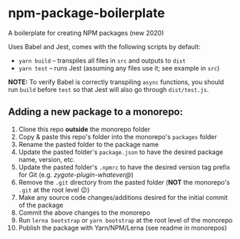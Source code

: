 # npm-package-boilerplate
A boilerplate for creating NPM packages (new 2020)

Uses Babel and Jest, comes with the following scripts by default:  
- `yarn build` – transpiles all files in `src` and outputs to `dist`
- `yarn test` – runs Jest (assuming any files use it; see example in `src`)

**NOTE:** To verify Babel is correctly transpiling `async` functions, you should run `build` before `test` so that Jest will also go through `dist/test.js`.

## Adding a new package to a monorepo:  
1. Clone this repo **outside** the monorepo folder
2. Copy & paste this repo's folder into the monorepo's `packages` folder
3. Rename the pasted folder to the package name
4. Update the pasted folder's `package.json` to have the desired package name, version, etc.
5. Update the pasted folder's `.npmrc` to have the desired version tag prefix for Git (e.g. *zygote-plugin-whatever@*)
6. Remove the `.git` directory from the pasted folder (**NOT** the monorepo's `.git` at the root level :wink:)
7. Make any source code changes/additions desired for the initial commit of the package
8. Commit the above changes to the monorepo
9. Run `lerna bootstrap` or `yarn bootstrap` at the root level of the monorepo
10. Publish the package with Yarn/NPM/Lerna (see readme in monorepos)
